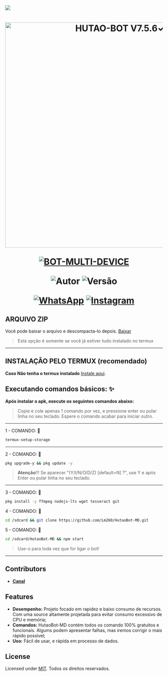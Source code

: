 <img src="https://readme-typing-svg.herokuapp.com/?font=mono&size=30&duration=4000&color=836FFF&center=falso&vCenter=falso&lines=𝑯𝒖𝒕𝒂𝒐𝑩𝒐𝒕-𝑴𝑫+✿+V7.5.6✓;𝐁𝐎𝐓+𝐌𝐔𝐋𝐓𝐈+𝐃𝐄𝐕𝐈𝐂𝐄;✰✰✰✰✰">      

<h1 align="center">
<p>
<img src= "https://xatimg.com/image/Y4g1COu5OEfA.jpg" alt="HUTAO-BOT V7.5.6✓" width="720">
</p>

<p align="center">
<a href="#"><img title="BOT-MULTI-DEVICE" src="https://img.shields.io/badge/BOT•MULTI•DEVICE-blue?&style=for-the-badge"></a>
</p>

<p align="center">
<img title="Autor" src="https://img.shields.io/badge/Autor-Lm-orange.svg?style=for-the-badge&logo=github"></a>
<img title="Versão" src="https://img.shields.io/badge/Versão-7.5.6-orange.svg?style=for-the-badge&logo=github"></a>
</p>

<div align="center">
  
[![WhatsApp](https://img.shields.io/badge/Suporte-25D366?style=for-the-badge&logo=whatsapp&logoColor=white)](https://chat.whatsapp.com/IoUPlcsAdP98a7VrW3jBQp)
[![Instagram](https://img.shields.io/badge/Instagram-E4405F?style=for-the-badge&logo=instagram&logoColor=white)](https://instagram.com/lm_only_)
</div>

## ARQUIVO ZIP 

Você pode baixar o arquivo e descompacta-lo depois. [Baixar](https://github.com/Lm260/HutaoBot-MD/archive/refs/heads/main.zip)
> Está opção é somente se você já estiver tudo instalado no termux
------------------

## INSTALAÇÃO PELO TERMUX (recomendado)

**Caso Não tenha o termux instalado**
[Instale aqui](https://www.mediafire.com/file/0npdmv51pnttps0/com.termux_0.119.1-119_minAPI21(arm64-v8a,armeabi-v7a,x86,x86_64)(nodpi)_apkmirror.com.apk/file).

## Executando comandos básicos: ✨

**Após instalar o apk, execute os seguintes comandos abaixo:**

> Copie e cole apenas 1 comando por vez, e pressione enter ou pular linha no seu teclado.
> Espere o comando acabar para iniciar outro. 
------------------
1 - COMANDO: 🌸
````bash
termux-setup-storage
````
------------------
2 - COMANDO: 🌸
````bash
pkg upgrade-y && pkg update -y
````
> **Atenção**!!!
> Se aparecer "(Y/I/N/O/D/Z) [default=N] ?", use Y e após Enter ou pular linha no seu teclado.
------------------
3 - COMANDO: 🌸
````bash
pkg install -y ffmpeg nodejs-lts wget tesseract git
````
4 - COMANDO: 🌸
````bash
cd /sdcard && git clone https://github.com/Lm260/HutaoBot-MD.git
````
5 - COMANDO: 🌸
````bash
cd /sdcard/HutaoBot-MD && npm start
````
> Use-o para toda vez que for ligar o bot!
------------------

## Contributors

* [__Canal__](https://whatsapp.com/channel/0029ValLKgUAO7RCUU0dO03k)

## Features

- **Desempenho:** Projeto focado em rapidez e baixo consumo de recursos. Com uma source altamente projetada para evitar consumo excessivo de CPU e memória;
- **Comandos:** HutaoBot-MD contém todos os comando 100% gratuitos e funcionais. Algums podem apresentar falhas, mas iremos corrigir o mais rápido possível;
- **Uso:** Fácil de usar, e rápida em processo de dados.

## License

Licensed under [MIT](./LICENSE).
Todos os direitos reservados.
